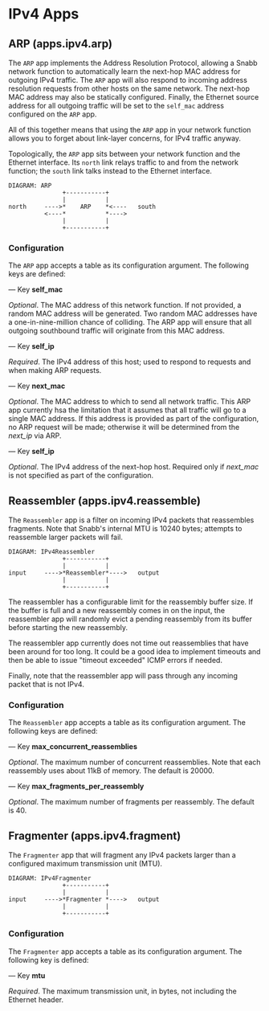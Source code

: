 # IPv4 Apps

## ARP (apps.ipv4.arp)

The `ARP` app implements the Address Resolution Protocol, allowing a
Snabb network function to automatically learn the next-hop MAC address
for outgoing IPv4 traffic.  The `ARP` app will also respond to
incoming address resolution requests from other hosts on the same
network.  The next-hop MAC address may also be statically configured.
Finally, the Ethernet source address for all outgoing traffic will be
set to the `self_mac` address configured on the `ARP` app.

All of this together means that using the `ARP` app in your network
function allows you to forget about link-layer concerns, for IPv4
traffic anyway.

Topologically, the `ARP` app sits between your network function and
the Ethernet interface.  Its `north` link relays traffic to and from
the network function; the `south` link talks instead to the Ethernet
interface.

    DIAGRAM: ARP
                   +-----------+
                   |           |
    north     ---->*    ARP    *<----   south
              <----*           *---->
                   |           |
                   +-----------+

### Configuration

The `ARP` app accepts a table as its configuration argument. The
following keys are defined:

— Key **self_mac**

*Optional*.  The MAC address of this network function.  If not
provided, a random MAC address will be generated.  Two random MAC
addresses have a one-in-nine-million chance of colliding.  The ARP app
will ensure that all outgoing southbound traffic will originate from
this MAC address.

— Key **self_ip**

*Required*.  The IPv4 address of this host; used to respond to
requests and when making ARP requests.

— Key **next_mac**

*Optional*.  The MAC address to which to send all network traffic.
This ARP app currently hsa the limitation that it assumes that all
traffic will go to a single MAC address.  If this address is provided
as part of the configuration, no ARP request will be made; otherwise
it will be determined from the *next_ip* via ARP.

— Key **self_ip**

*Optional*.  The IPv4 address of the next-hop host.  Required only if
 *next_mac* is not specified as part of the configuration.

## Reassembler (apps.ipv4.reassemble)

The `Reassembler` app is a filter on incoming IPv4 packets that
reassembles fragments.  Note that Snabb's internal MTU is 10240 bytes;
attempts to reassemble larger packets will fail.

    DIAGRAM: IPv4Reassembler
                   +-----------+
                   |           |
    input     ---->*Reassembler*---->   output
                   |           |
                   +-----------+

The reassembler has a configurable limit for the reassembly buffer
size.  If the buffer is full and a new reassembly comes in on the
input, the reassembler app will randomly evict a pending reassembly
from its buffer before starting the new reassembly.

The reassembler app currently does not time out reassemblies that have
been around for too long.  It could be a good idea to implement
timeouts and then be able to issue "timeout exceeded" ICMP errors if
needed.

Finally, note that the reassembler app will pass through any incoming
packet that is not IPv4.

### Configuration

The `Reassembler` app accepts a table as its configuration
argument. The following keys are defined:

— Key **max_concurrent_reassemblies**

*Optional*.  The maximum number of concurrent reassemblies.  Note that
each reassembly uses about 11kB of memory.  The default is 20000.

— Key **max_fragments_per_reassembly**

*Optional*.  The maximum number of fragments per reassembly.  The
default is 40.

## Fragmenter (apps.ipv4.fragment)

The `Fragmenter` app that will fragment any IPv4 packets larger than a
configured maximum transmission unit (MTU).

    DIAGRAM: IPv4Fragmenter
                   +-----------+
                   |           |
    input     ---->*Fragmenter *---->   output
                   |           |
                   +-----------+

### Configuration

The `Fragmenter` app accepts a table as its configuration argument. The
following key is defined:

— Key **mtu**

*Required*.  The maximum transmission unit, in bytes, not including the
Ethernet header.
